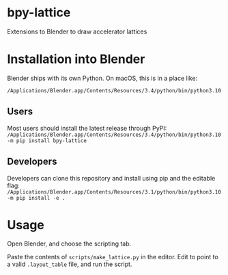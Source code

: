 # bpy-lattice
Extensions to Blender to draw accelerator lattices


# Installation into Blender

Blender ships with its own Python. On macOS, this is in a place like:

`/Applications/Blender.app/Contents/Resources/3.4/python/bin/python3.10`

## Users
Most users should install the latest release through PyPI:
`/Applications/Blender.app/Contents/Resources/3.4/python/bin/python3.10 -m pip install bpy-lattice`

## Developers
Developers can clone this repository and install using pip and the editable flag:
`/Applications/Blender.app/Contents/Resources/3.1/python/bin/python3.10 -m pip install -e .`


# Usage

Open Blender, and choose the scripting tab. 

Paste the contents of `scripts/make_lattice.py` in the editor. Edit to point to a valid `.layout_table` file, and run the script.
